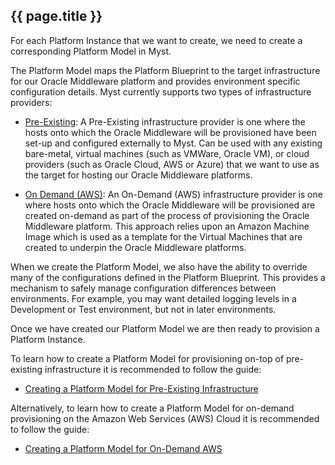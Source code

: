 ## {{ page.title }}

For each Platform Instance that we want to create, we need to create a corresponding Platform Model in Myst.

The Platform Model maps the Platform Blueprint to the target infrastructure for our Oracle Middleware platform and provides environment specific configuration details. Myst currently supports two types of infrastructure providers:

* [Pre-Existing](/platform/models/pre-existing/README.md): A Pre-Existing infrastructure provider is one where the hosts onto which the Oracle Middleware will be provisioned have been set-up and configured externally to Myst. Can be used with any existing bare-metal, virtual machines (such as VMWare, Oracle VM), or cloud providers (such as Oracle Cloud, AWS or Azure) that we want to use as the target for hosting our Oracle Middleware platforms.

* [On Demand (AWS)](/platform/models/on-demand-aws/README.md): An On-Demand (AWS) infrastructure provider is one where hosts onto which the Oracle Middleware will be provisioned are created on-demand as part of the process of provisioning the Oracle Middleware platform. This approach relies upon an Amazon Machine Image which is used as a template for the Virtual Machines that are created to underpin the Oracle Middleware platforms.

When we create the Platform Model, we also have the ability to override many of the configurations defined in the Platform Blueprint. This provides a mechanism to safely manage configuration differences between environments. For example, you may want detailed logging levels in a Development or Test environment, but not  in later environments.

Once we have created our Platform Model we are then ready to provision a Platform Instance.

To learn how to create a Platform Model for provisioning on-top of pre-existing infrastructure it is recommended to follow the guide:

 * [Creating a Platform Model for Pre-Existing Infrastructure](/platform/models/pre-existing/README.md)

Alternatively, to learn how to create a Platform Model for on-demand provisioning on the Amazon Web Services (AWS) Cloud it is recommended to follow the guide:

* [Creating a Platform Model for On-Demand AWS](/platform/models/on-demand-aws/README.md)









